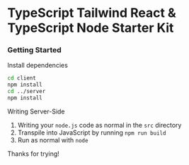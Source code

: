 # TypeScript Tailwind React & TypeScript Node Starter Kit

### Getting Started
Install dependencies
```bash
cd client
npm install
cd ../server
npm install
```

Writing Server-Side 
1. Writing your `node.js` code as normal in the `src` directory
2. Transpile into JavaScript by running `npm run build`
3. Run as normal with `node` 

Thanks for trying!

